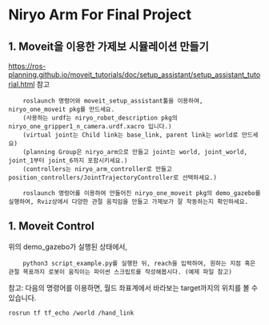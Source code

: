 # Niryo Arm For Final Project

## 1. Moveit을 이용한 가제보 시뮬레이션 만들기
https://ros-planning.github.io/moveit_tutorials/doc/setup_assistant/setup_assistant_tutorial.html 참고

```
    roslaunch 명령어와 moveit_setup_assistant툴을 이용하여, niryo_one_moveit pkg를 만드세요.
    (사용하는 urdf는 niryo_robot_description pkg의 niryo_one_gripper1_n_camera.urdf.xacro 입니다.)
    (virtual joint는 Child link는 base_link, parent link는 world로 만드세요)
    (planning Group은 niryo_arm으로 만들고 joint는 world, joint_world, joint_1부터 joint_6까지 포함시키세요.)
    (controllers는 niryo_arm_controller로 만들고 position_controllers/JointTrajectoryController로 선택하세요.)

    roslaunch 명렁어를 이용하여 만들어진 niryo_one_moveit pkg의 demo_gazebo를 실행하여, Rviz상에서 다양한 관절 움직임을 만들고 가제보가 잘 작동하는지 확인하세요.
```

## 1. Moveit Control
위의 demo_gazebo가 실행된 상태에서, 
```
    python3 script_example.py를 실행한 뒤, reach을 입력하여, 원하는 지점 혹은 관절 목표까지 로봇이 움직이는 파이썬 스크립트를 작성해봅시다. (예제 파일 참고) 
```
참고: 다음의 명령어를 이용하면, 월드 좌표계에서 바라보는 target까지의 위치를 볼 수 있습니다. 
```
rosrun tf tf_echo /world /hand_link 
```